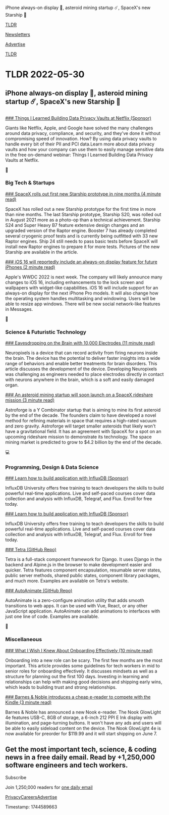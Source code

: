 iPhone always-on display 📱, asteroid mining startup ☄️, SpaceX's new Starship 🚀

[TLDR](/)

[Newsletters](/newsletters)

[Advertise](https://advertise.tldr.tech/)

[TLDR](/)

# TLDR 2022-05-30

## iPhone always-on display 📱, asteroid mining startup ☄️, SpaceX's new Starship 🚀

### 

[### Things I Learned Building Data Privacy Vaults at Netflix (Sponsor)](https://info.skyflow.com/data-privacy-vaults-netflix-tldr?utm_source=tldr&amp;utm_medium=newsletter&amp;utm_campaign=tldr+2022)

Giants like Netflix, Apple, and Google have solved the many challenges around data privacy, compliance, and security, and they’ve done it without compromising speed of innovation. How? By using data privacy vaults to handle every bit of their PII and PCI data.Learn more about data privacy vaults and how your company can use them to easily manage sensitive data in the free on-demand webinar: Things I Learned Building Data Privacy Vaults at Netflix.

📱

### Big Tech & Startups

[### SpaceX rolls out first new Starship prototype in nine months (4 minute read)](https://www.teslarati.com/spacex-starship-first-new-prototype-nine-months/?utm_source=tldrnewsletter)

SpaceX has rolled out a new Starship prototype for the first time in more than nine months. The last Starship prototype, Starship S20, was rolled out in August 2021 more as a photo-op than a technical achievement. Starship S24 and Super Heavy B7 feature extensive design changes and an upgraded version of the Raptor engine. Booster 7 has already completed several cryogenic proof tests and is currently being outfitted with 33 new Raptor engines. Ship 24 still needs to pass basic tests before SpaceX will install new Raptor engines to prepare it for more tests. Pictures of the new Starship are available in the article.

[### iOS 16 will reportedly include an always-on display feature for future iPhones (2 minute read)](https://www.engadget.com/ios-16-always-on-display-154123166.html?utm_source=tldrnewsletter)

Apple's WWDC 2022 is next week. The company will likely announce many changes to iOS 16, including enhancements to the lock screen and wallpapers with widget-like capabilities. iOS 16 will include support for an always-on display for the next iPhone Pro models. It will also change how the operating system handles multitasking and windowing. Users will be able to resize app windows. There will be new social network-like features in Messages.

🚀

### Science & Futuristic Technology

[### Eavesdropping on the Brain with 10,000 Electrodes (11 minute read)](https://spectrum.ieee.org/brain-implant?utm_source=tldrnewsletter)

Neuropixels is a device that can record activity from firing neurons inside the brain. The device has the potential to deliver faster insights into a wide range of behaviors and enable better treatments for brain disorders. This article discusses the development of the device. Developing Neuropixels was challenging as engineers needed to place electrodes directly in contact with neurons anywhere in the brain, which is a soft and easily damaged organ.

[### An asteroid mining startup will soon launch on a SpaceX rideshare mission (3 minute read)](https://interestingengineering.com/asteroid-mining-startup-spacex-rideshare-mission?utm_source=tldrnewsletter)

Astroforge is a Y Combinator startup that is aiming to mine its first asteroid by the end of the decade. The founders claim to have developed a novel method for refining materials in space that requires a high-rated vacuum and zero gravity. Astroforge will target smaller asteroids that likely won't have a gravitational field. It has an agreement with SpaceX for a spot on an upcoming rideshare mission to demonstrate its technology. The space mining market is predicted to grow to $4.2 billion by the end of the decade.

💻

### Programming, Design & Data Science

[### Learn how to build application with InfluxDB (Sponsor)](https://bit.ly/3a5riem)

InfluxDB University offers free training to teach developers the skills to build powerful real-time applications. Live and self-paced courses cover data collection and analysis with InfluxDB, Telegraf, and Flux. Enroll for free today.

[### Learn how to build application with InfluxDB (Sponsor)](https://influxdbu.com/courses/101-v1-influxdb-essentials/?utm_source=vendor&amp;utm_medium=referral&amp;utm_campaign=2022_training_influxdb-university_global&amp;utm_content=tldr)

InfluxDB University offers free training to teach developers the skills to build powerful real-time applications. Live and self-paced courses cover data collection and analysis with InfluxDB, Telegraf, and Flux. Enroll for free today.

[### Tetra (GitHub Repo)](https://github.com/samwillis/tetra?utm_source=tldrnewsletter)

Tetra is a full-stack component framework for Django. It uses Django in the backend and Alpine.js in the browser to make development easier and quicker. Tetra features component encapsulation, resumable server states, public server methods, shared public states, component library packages, and much more. Examples are available on Tetra's website.

[### AutoAnimate (GitHub Repo)](https://github.com/formkit/auto-animate?utm_source=tldrnewsletter)

AutoAnimate is a zero-configure animation utility that adds smooth transitions to web apps. It can be used with Vue, React, or any other JavaScript application. AutoAnimate can add animations to interfaces with just one line of code. Examples are available.

🎁

### Miscellaneous

[### What I Wish I Knew About Onboarding Effectively (10 minute read)](https://eugeneyan.com/writing/onboarding/?utm_source=tldrnewsletter)

Onboarding into a new role can be scary. The first few months are the most important. This article provides some guidelines for tech workers in mid to senior roles for onboarding effectively. It discusses mindsets as well as a structure for planning out the first 100 days. Investing in learning and relationships can help with making good decisions and shipping early wins, which leads to building trust and strong relationships.

[### Barnes & Noble introduces a cheap e-reader to compete with the Kindle (3 minute read)](https://www.theverge.com/2022/5/27/23144365/barnes-and-noble-nook-glowlight-4e-e-reader-kindle?utm_source=tldrnewsletter)

Barnes & Noble has announced a new Nook e-reader. The Nook GlowLight 4e features USB-C, 8GB of storage, a 6-inch 212 PPI E Ink display with illumination, and page-turning buttons. It won't have any ads and users will be able to easily sideload content on the device. The Nook GlowLight 4e is now available for preorder for $119.99 and it will start shipping on June 7.

## Get the most important tech, science, & coding news in a free daily email. Read by +1,250,000 software engineers and tech workers.

Subscribe

Join 1,250,000 readers for [one daily email](/api/latest/tech)

[Privacy](/privacy)[Careers](https://jobs.ashbyhq.com/tldr.tech)[Advertise](/tech/advertise)

Timestamp: 1744589663